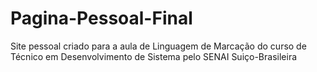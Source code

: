 # Pagina-Pessoal-Final
Site pessoal criado para a aula de Linguagem de Marcação do curso de Técnico em Desenvolvimento de Sistema pelo SENAI Suiço-Brasileira
